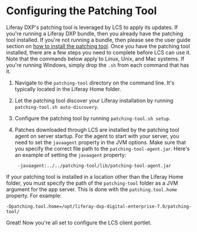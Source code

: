 # Configuring the Patching Tool [](id=configuring-the-patching-tool)

Liferay DXP's patching tool is leveraged by LCS to apply its updates. If you're 
running a Liferay DXP bundle, then you already have the patching tool installed. 
If you're not running a bundle, then please see the user guide section on 
[how to install the patching tool](/discover/deployment/-/knowledge_base/6-2/patching-liferay). 
Once you have the patching tool installed, there are a few steps you need to 
complete before LCS can use it. Note that the commands below apply to Linux, 
Unix, and Mac systems. If you're running Windows, simply drop the `.sh` from 
each command that has it.

1. Navigate to the `patching-tool` directory on the command line. It's typically 
   located in the Liferay Home folder.

2. Let the patching tool discover your Liferay installation by running 
   `patching-tool.sh auto-discovery`.

3. Configure the patching tool by running `patching-tool.sh setup`.

4. Patches downloaded through LCS are installed by the patching tool agent on 
   server startup. For the agent to start with your server, you need to set the 
   `javaagent` property in the JVM options. Make sure that you specify the 
   correct file path to the `patching-tool-agent.jar`. Here's an example of 
   setting the `javaagent` property:

        -javaagent:../../patching-tool/lib/patching-tool-agent.jar

If your patching tool is installed in a location other than the Liferay Home 
folder, you must specify the path of the `patching-tool` folder as a JVM 
argument for the app server. This is done with the `patching.tool.home` 
property. For example:

    -Dpatching.tool.home=/opt/liferay-dxp-digital-enterprise-7.0/patching-tool/

Great! Now you're all set to configure the LCS client portlet.

